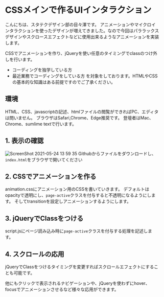 # CSSメインで作るUIインタラクション

こんにちは、スタテクデザイン部の目々澤です。
アニメーションやマイクロインタラクションを使ったデザインが増えてきました。なので今回はパララックスデザインやスクロースエフェクトなどに使用出来るようなアニメーションを実装します。

CSSでアニメーションを作り、jQueryを使い任意のタイミングでclassのつけ外しを行います。

- コーディングを独学している方
- 最近業務でコーディングをしている方
を対象をしております。HTMLやCSSの基本的な知識はある前提ですのでご了承ください。

## 環境
HTML、CSS、javascriptの記述、htmlファイルの閲覧ができればPC、エディタは問いません。
ブラウザはSafari,Chrome、Edge推奨です。
登壇者はMac、Chrome、sumlime textで行います。

## 1. 表示の確認
![ScreenShot 2021-05-24 13 59 35](https://user-images.githubusercontent.com/36651633/119532566-f6af0300-bdbf-11eb-981e-847c80ac8cd1.png)
Githubからファイルをダウンロードし、 `index.html`をブラウザで開いてください


## 2. CSSでアニメーションを作る
animation.cssにアニメーション用のCSSを書いていきます。
デフォルトはopacityで透明にし、`page-active`クラスを付与すると不透明になるようにします。
そしてtransitionを設定しアニメーションするようにします。


## 3. jQueryでClassをつける
script.jsにページ読み込み時に`page-active`クラスを付与する処理を記述します。


## 4. スクロールの応用
jQueryでClassをつけるタイミングを変更すればスクロールエフェクトにすることも可能です。

他にもクリックで表示されるナビゲーションや、jQueryを使わずにhover、focusでアニメーションさせるなど様々な応用ができます。
